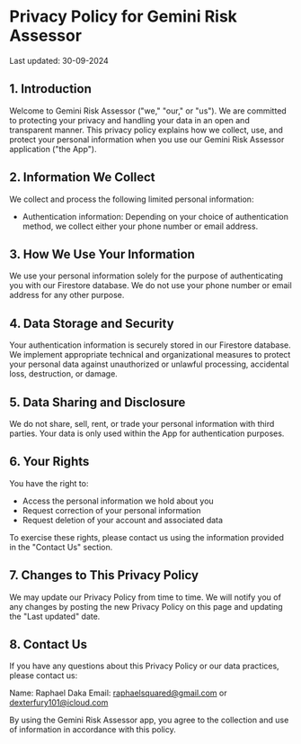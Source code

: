 # Privacy Policy for Gemini Risk Assessor

Last updated: 30-09-2024

## 1. Introduction

Welcome to Gemini Risk Assessor ("we," "our," or "us"). We are committed to protecting your privacy and handling your data in an open and transparent manner. This privacy policy explains how we collect, use, and protect your personal information when you use our Gemini Risk Assessor application ("the App").

## 2. Information We Collect

We collect and process the following limited personal information:

- Authentication information: Depending on your choice of authentication method, we collect either your phone number or email address.

## 3. How We Use Your Information

We use your personal information solely for the purpose of authenticating you with our Firestore database. We do not use your phone number or email address for any other purpose.

## 4. Data Storage and Security

Your authentication information is securely stored in our Firestore database. We implement appropriate technical and organizational measures to protect your personal data against unauthorized or unlawful processing, accidental loss, destruction, or damage.

## 5. Data Sharing and Disclosure

We do not share, sell, rent, or trade your personal information with third parties. Your data is only used within the App for authentication purposes.

## 6. Your Rights

You have the right to:
- Access the personal information we hold about you
- Request correction of your personal information
- Request deletion of your account and associated data

To exercise these rights, please contact us using the information provided in the "Contact Us" section.

## 7. Changes to This Privacy Policy

We may update our Privacy Policy from time to time. We will notify you of any changes by posting the new Privacy Policy on this page and updating the "Last updated" date.

## 8. Contact Us

If you have any questions about this Privacy Policy or our data practices, please contact us:

Name: Raphael Daka
Email: raphaelsquared@gmail.com or dexterfury101@icloud.com

By using the Gemini Risk Assessor app, you agree to the collection and use of information in accordance with this policy.
